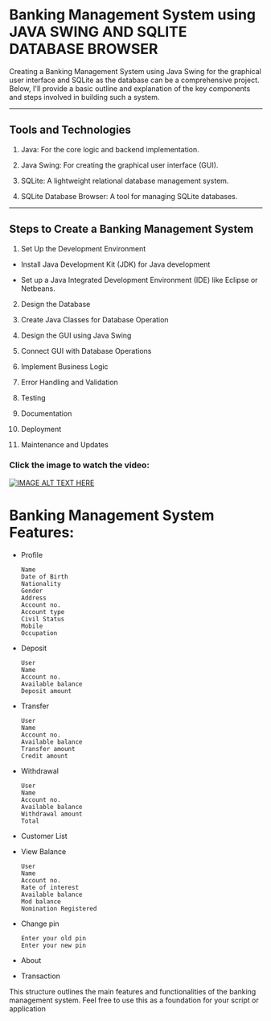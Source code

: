 # Banking Management System using JAVA SWING AND SQLITE DATABASE BROWSER


Creating a Banking Management System using Java Swing for the graphical user interface and SQLite as the database can be a comprehensive project. Below, I'll provide a basic outline and explanation of the key components and steps involved in building such a system.

<hr />

## Tools and Technologies
1. Java: For the core logic and backend implementation.

2. Java Swing: For creating the graphical user interface (GUI).

3. SQLite: A lightweight relational database management system.

4. SQLite Database Browser: A tool for managing SQLite databases.

<hr />

## Steps to Create a Banking Management System

1. Set Up the Development Environment

  <ul>
  <li>
  <p>Install Java Development Kit (JDK) for Java development</p>
  </li>
  </ul>

   <ul>
  <li>
  <p>Set up a Java Integrated Development Environment (IDE) like Eclipse or Netbeans.</p>
  </li>
  </ul>


2. Design the Database

3. Create Java Classes for Database Operation

4. Design the GUI using Java Swing

5. Connect GUI with Database Operations

6. Implement Business Logic

7. Error Handling and Validation

8. Testing

9. Documentation

10. Deployment

11. Maintenance and Updates



### Click the image to watch the video:


[![IMAGE ALT TEXT HERE](https://img.youtube.com/vi/ESxDUzU8ueU/0.jpg)](https://www.youtube.com/watch?v=ESxDUzU8ueU)


# Banking Management System Features:
<ul>
<li>
<p>Profile</p>
<pre><code>Name
Date of Birth
Nationality
Gender
Address
Account no.
Account type
Civil Status
Mobile
Occupation
</code></pre>
</li>
</ul>

<ul>
<li>
<p>Deposit</p>
<pre><code>User
Name
Account no.
Available balance
Deposit amount
</code></pre>
</li>
</ul>

<ul>
<li>
<p>Transfer</p>
<pre><code>User
Name
Account no.
Available balance
Transfer amount
Credit amount
</code></pre>
</li>
</ul>

<ul>
<li>
<p>Withdrawal</p>
<pre><code>User
Name
Account no.
Available balance
Withdrawal amount
Total
</code></pre>
</li>
</ul>

<ul>
<li>
<p>Customer List</p>
</li>
</ul>

<ul>
<li>
<p>View Balance</p>
<pre><code>User
Name
Account no.
Rate of interest
Available balance
Mod balance
Nomination Registered
</code></pre>
</li>
</ul>

<ul>
<li>
<p>Change pin</p>
<pre><code>Enter your old pin
Enter your new pin
</code></pre>
</li>
</ul>

<ul>
<li>
<p>About</p>
</li>
</ul>

<ul>
<li>
<p>Transaction</p>
</li>
</ul>


This structure outlines the main features and functionalities of the banking management system. Feel free to use this as a foundation for your script or application

